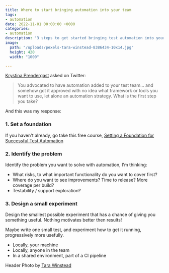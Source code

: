 ```yaml
---
title: Where to start bringing automation into your team
tags:
- automation
date: 2022-11-01 00:00:00 +0000
categories:
- automation
description: '3 steps to get started bringing test automation into your team'
image:
  path: "/uploads/pexels-tara-winstead-8386434-10x14.jpg"
  height: 420
  width: "1000"

---
```

[Krystina Prendergast](https://twitter.com/RuinAerlin) asked on Twitter:

> You advocated to have automation added to your test team... and somehow got it approved with no idea what framework or tools you want to use, let alone an automation strategy. What is the first step you take?

And this was my response:

### 1. Set a foundation

If you haven't already, go take this free course, [Setting a Foundation for Successful Test Automation](https://testautomationu.applitools.com/setting-a-foundation-for-successful-test-automation/)

### 2. Identify the problem

Identify the problem you want to solve with automation, I'm thinking:

* What risks, to what important functionality do you want to cover first?
* Where do you want to see improvements? Time to release? More coverage per build?
* Testability / support exploration?

### 3. Design a small experiment

Design the smallest possible experiment that has a chance of giving you something useful. Nothing motivates better then results!

Maybe write one small test, and experiment how to get it running, progressively more usefully.

* Locally, your machine
* Locally, anyone in the team
* In a shared environment, part of a CI pipeline

Header Photo by [Tara Winstead](https://www.pexels.com/photo/person-reaching-out-to-a-robot-8386434/)
